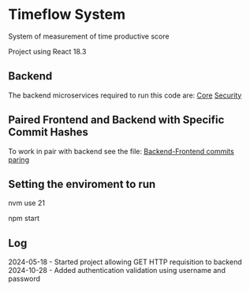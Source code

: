 # Timeflow System
System of measurement of time productive score

Project using React 18.3

## Backend
The backend microservices required to run this code are:
    [Core](https://github.com/paradigma0621/timeflowsystem-core-java21)
    [Security](https://github.com/paradigma0621/timeflowsystem-security-java21)

## Paired Frontend and Backend with Specific Commit Hashes
To work in pair with backend see the file: [Backend-Frontend commits paring](https://github.com/paradigma0621/timeflowsystem-react-app/COMMIT_HASH_PAIRING_FRONTEND_BACKEND.md)

## Setting the enviroment to run
nvm use 21

npm start

## Log
2024-05-18 - Started project allowing GET HTTP requisition to backend
2024-10-28 - Added authentication validation using username and password
